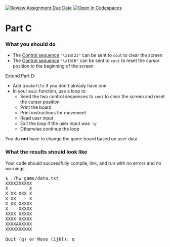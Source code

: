 [![Review Assignment Due Date](https://classroom.github.com/assets/deadline-readme-button-24ddc0f5d75046c5622901739e7c5dd533143b0c8e959d652212380cedb1ea36.svg)](https://classroom.github.com/a/OKeslI5j)
[![Open in Codespaces](https://classroom.github.com/assets/launch-codespace-7f7980b617ed060a017424585567c406b6ee15c891e84e1186181d67ecf80aa0.svg)](https://classroom.github.com/open-in-codespaces?assignment_repo_id=14798752)
# Part C


### What you should do


* The [Control sequence](https://en.wikipedia.org/wiki/ANSI_escape_code) `"\x1B[2J"` can be sent to `cout` to clear the screen
* The [Control sequence](https://en.wikipedia.org/wiki/ANSI_escape_code) `"\x1B[H"` can be sent to `cout` to reset the cursor position to the beginning of the screen

Extend Part D:

* Add a `makefile` if you don't already have one
* In your `main` function, use a loop to:
    * Send the two control sequences to `cout` to clear the screen and reset the cursor position
    * Print the board
    * Print instructions for movement
    * Read user input
    * Exit the loop if the user input was `'q'`
    * Otherwise continue the loop

You do **not** have to change the game board based on user data

### What the results should look like

Your code should successfully compile, link, and run with no errors and no warnings .
<pre>$ ./hw game/data.txt
XXXXZXXXXX
X        X
X XX XXX X
X XX     X
X XX XXXXX
X    XXXXX
XXXX XXXXX
XXXX XXXXX
XXXXAXXXXX
XXXXXXXXXX

Quit (q) or Move (ijkl): q
</pre>

